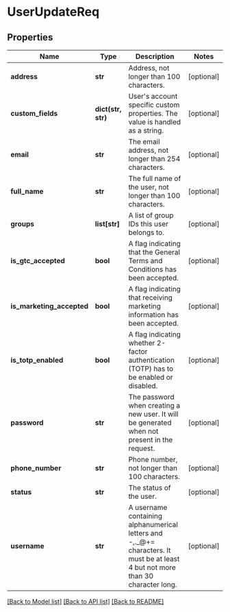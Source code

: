 # UserUpdateReq

## Properties
Name | Type | Description | Notes
------------ | ------------- | ------------- | -------------
**address** | **str** | Address, not longer than 100 characters. | [optional] 
**custom_fields** | **dict(str, str)** | User&#39;s account specific custom properties. The value is handled as a string. | [optional] 
**email** | **str** | The email address, not longer than 254 characters. | [optional] 
**full_name** | **str** | The full name of the user, not longer than 100 characters. | [optional] 
**groups** | **list[str]** | A list of group IDs this user belongs to. | [optional] 
**is_gtc_accepted** | **bool** | A flag indicating that the General Terms and Conditions has been accepted. | [optional] 
**is_marketing_accepted** | **bool** | A flag indicating that receiving marketing information has been accepted. | [optional] 
**is_totp_enabled** | **bool** | A flag indicating whether 2-factor authentication (TOTP) has to be enabled or disabled. | [optional] 
**password** | **str** | The password when creating a new user. It will be generated when not present in the request. | [optional] 
**phone_number** | **str** | Phone number, not longer than 100 characters. | [optional] 
**status** | **str** | The status of the user. | [optional] 
**username** | **str** | A username containing alphanumerical letters and -,._@+&#x3D; characters. It must be at least 4 but not more than 30 character long. | [optional] 

[[Back to Model list]](../README.md#documentation-for-models) [[Back to API list]](../README.md#documentation-for-api-endpoints) [[Back to README]](../README.md)


